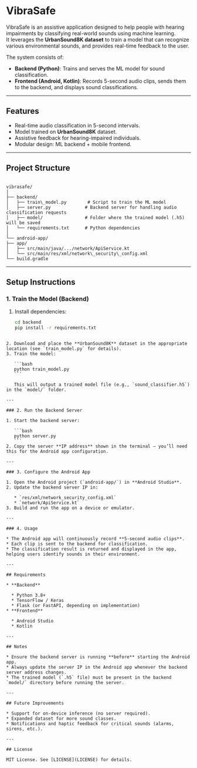 # VibraSafe

VibraSafe is an assistive application designed to help people with hearing impairments by classifying real-world sounds using machine learning.  
It leverages the **UrbanSound8K dataset** to train a model that can recognize various environmental sounds, and provides real-time feedback to the user.

The system consists of:
- **Backend (Python)**: Trains and serves the ML model for sound classification.
- **Frontend (Android, Kotlin)**: Records 5-second audio clips, sends them to the backend, and displays sound classifications.

---

## Features
- Real-time audio classification in 5-second intervals.
- Model trained on **UrbanSound8K** dataset.
- Assistive feedback for hearing-impaired individuals.
- Modular design: ML backend + mobile frontend.

---

## Project Structure
```

vibrasafe/
│
├── backend/
│   ├── train\_model.py        # Script to train the ML model
│   ├── server.py             # Backend server for handling audio classification requests
│   ├── model/                # Folder where the trained model (.h5) will be saved
│   └── requirements.txt      # Python dependencies
│
└── android-app/
├── app/
│   ├── src/main/java/.../network/ApiService.kt
│   └── src/main/res/xml/network\_security\_config.xml
└── build.gradle

````

---

## Setup Instructions

### 1. Train the Model (Backend)
1. Install dependencies:
   ```bash
   cd backend
   pip install -r requirements.txt
````

2. Download and place the **UrbanSound8K** dataset in the appropriate location (see `train_model.py` for details).
3. Train the model:

   ```bash
   python train_model.py
   ```

   This will output a trained model file (e.g., `sound_classifier.h5`) in the `model/` folder.

---

### 2. Run the Backend Server

1. Start the backend server:

   ```bash
   python server.py
   ```
2. Copy the server **IP address** shown in the terminal — you’ll need this for the Android app configuration.

---

### 3. Configure the Android App

1. Open the Android project (`android-app/`) in **Android Studio**.
2. Update the backend server IP in:

   * `res/xml/network_security_config.xml`
   * `network/ApiService.kt`
3. Build and run the app on a device or emulator.

---

### 4. Usage

* The Android app will continuously record **5-second audio clips**.
* Each clip is sent to the backend for classification.
* The classification result is returned and displayed in the app, helping users identify sounds in their environment.

---

## Requirements

* **Backend**

  * Python 3.8+
  * TensorFlow / Keras
  * Flask (or FastAPI, depending on implementation)
* **Frontend**

  * Android Studio
  * Kotlin

---

## Notes

* Ensure the backend server is running **before** starting the Android app.
* Always update the server IP in the Android app whenever the backend server address changes.
* The trained model (`.h5` file) must be present in the backend `model/` directory before running the server.

---

## Future Improvements

* Support for on-device inference (no server required).
* Expanded dataset for more sound classes.
* Notifications and haptic feedback for critical sounds (alarms, sirens, etc.).

---

## License

MIT License. See [LICENSE](LICENSE) for details.


